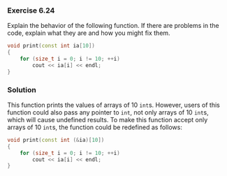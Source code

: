 ### Exercise 6.24

Explain the behavior of the following function. If there are problems in the
code, explain what they are and how you might fix them.

```cpp
void print(const int ia[10])
{
    for (size_t i = 0; i != 10; ++i)
        cout << ia[i] << endl;
}
```

### Solution

This function prints the values of arrays of 10 `int`s. However, users of this
function could also pass any pointer to `int`, not only arrays of 10 `int`s,
which will cause undefined results. To make this function accept only arrays of
10 `int`s, the function could be redefined as follows:

```cpp
void print(const int (&ia)[10])
{
    for (size_t i = 0; i != 10; ++i)
        cout << ia[i] << endl;
}
```
